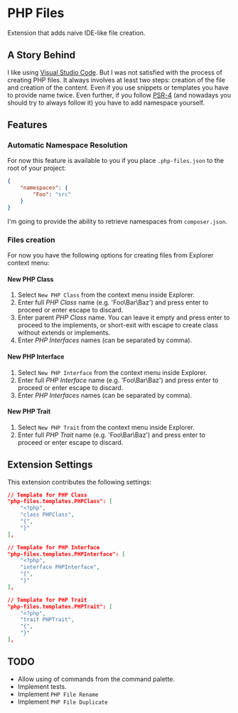 # PHP Files

Extension that adds naive IDE-like file creation.

## A Story Behind

I like using [Visual Studio Code](https://code.visualstudio.com/).
But I was not satisfied with the process of creating PHP files. It always involves at least two steps: creation of the file and creation of the content.
Even if you use snippets or templates you have to provide name twice. Even further, if you follow [PSR-4](http://www.php-fig.org/psr/psr-4/) (and nowadays you should try to always follow it) you have to add namespace yourself.

## Features

### Automatic Namespace Resolution

For now this feature is available to you if you place `.php-files.json` to the root of your project:

```json
{
    "namespaces": {
        "Foo": "src"
    }
}
```

I'm going to provide the ability to retrieve namespaces from `composer.json`.

### Files creation

For now you have the following options for creating files from Explorer context menu:

#### New PHP Class

1. Select `New PHP Class` from the context menu inside Explorer.
2. Enter full _PHP Class_ name (e.g. 'Foo\Bar\Baz') and press enter to proceed or enter escape to discard.
3. Enter parent _PHP Class_ name. You can leave it empty and press enter to proceed to the implements,
or short-exit with escape to create class without extends or implements.
4. Enter _PHP Interfaces_ names (can be separated by comma).

#### New PHP Interface

1. Select `New PHP Interface` from the context menu inside Explorer.
2. Enter full _PHP Interface_ name (e.g. 'Foo\Bar\Baz') and press enter to proceed or enter escape to discard.
3. Enter _PHP Interfaces_ names (can be separated by comma).

#### New PHP Trait

1. Select `New PHP Trait` from the context menu inside Explorer.
2. Enter full _PHP Trait_ name (e.g. 'Foo\Bar\Baz') and press enter to proceed or enter escape to discard.

## Extension Settings

This extension contributes the following settings:

```json
// Template for PHP Class
"php-files.templates.PHPClass": [
    "<?php",
    "class PHPClass",
    "{",
    "}"
],

// Template for PHP Interface
"php-files.templates.PHPInterface": [
    "<?php",
    "interface PHPInterface",
    "{",
    "}"
],

// Template for PHP Trait
"php-files.templates.PHPTrait": [
    "<?php",
    "trait PHPTrait",
    "{",
    "}"
],
```

## TODO

- Allow using of commands from the command palette.
- Implement tests.
- Implement `PHP File Rename`
- Implement `PHP File Duplicate`
